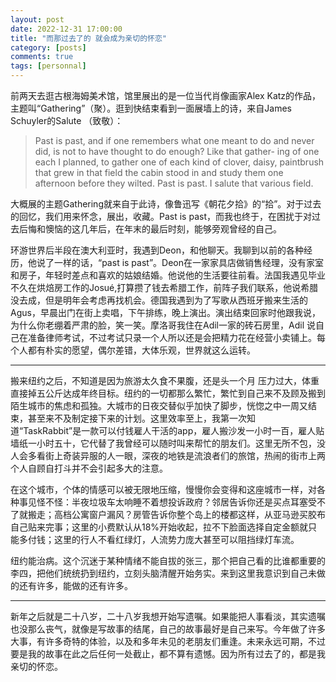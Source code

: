 ```yaml
---
layout: post
date: 2022-12-31 17:00:00
title: "而那过去了的 就会成为亲切的怀恋"
category: [posts]
comments: true
tags: [personnal]
---
```


前两天去逛古根海姆美术馆，馆里展出的是一位当代肖像画家Alex Katz的作品，主题叫“Gathering”（聚）。逛到快结束看到一面展墙上的诗，来自James Schuyler的Salute （致敬）：

> Past is past, and if one 
> remembers what one meant
> to do and never did, is
> not to have thought to do
> enough? Like that gather-
> ing of one each I
> planned, to gather one
> of each kind of clover,
> daisy, paintbrush that
> grew in that field
> the cabin stood in and
> study them one afternoon
> before they wilted. Past
> is past. I salute
> that various field.

大概展的主题Gathering就来自于此诗，像鲁迅写《朝花夕拾》的“拾”。对于过去的回忆，我们用来怀念，展出，收藏。Past is past，而我也终于，在困扰于对过去后悔和懊恼的这几年后，在年末的最后时刻，能够旁观曾经的自己。<br/>

环游世界后半段在澳大利亚时，我遇到Deon，和他聊天。我聊到以前的各种经历，他说了一样的话，“past is past”。Deon在一家家具店做销售经理，没有家室和房子，年轻时差点和喜欢的姑娘结婚。他说他的生活要往前看。法国我遇见毕业不久在烘焙房工作的Josué,打算攒了钱去希腊工作，前阵子我们联系，他说希腊没去成，但是明年会考虑再找机会。德国我遇到为了写歌从西班牙搬来生活的Agus，早晨出门在街上卖唱，下午排练，晚上演出。演出结束回家时他跟我说，为什么你老绷着严肃的脸，笑一笑。摩洛哥我住在Adil一家的砖石房里，Adil 说自己在准备律师考试，不过考试只录一个人所以还是会把精力花在经营小卖铺上。每个人都有朴实的愿望，偶尔差错，大体乐观，世界就这么运转。<br/>

---

搬来纽约之后，不知道是因为旅游太久食不果腹，还是头一个月 压力过大，体重直接掉五公斤达成年终目标。纽约的一切都那么繁忙，繁忙到自己来不及顾及搬到陌生城市的焦虑和孤独。大城市的日夜交替似乎加快了脚步，恍惚之中一周又结束，甚至来不及制定接下来的计划。这里效率至上，我第一次知道“TaskRabbit”是一款可以付钱雇人干活的app，雇人搬沙发一小时一百，雇人贴墙纸一小时五十，它代替了我曾经可以随时叫来帮忙的朋友们。这里无所不包，没人会多看街上奇装异服的人一眼，深夜的地铁是流浪者们的旅馆，热闹的街市上两个人自顾自打斗并不会引起多大的注意。

在这个城市，个体的情感可以被无限地压缩，慢慢你会变得和这座城市一样，对各种事见怪不怪：半夜垃圾车太响睡不着想投诉政府？邻居告诉你还是买点耳塞受不了就搬走；高档公寓窗户漏风？房管告诉你整个岛上的楼都这样，从亚马逊买胶布自己贴来完事；这里的小费默认从18%开始收起，拉不下脸面选择自定金额就只能多付钱；这里的行人不看红绿灯，人流势力庞大甚至可以阻挡绿灯车流。

纽约能治病。这个沉迷于某种情绪不能自拔的张三，那个把自己看的比谁都重要的李四，把他们统统扔到纽约，立刻头脑清醒开始务实。来到这里我意识到自己未做的还有许多，能做的还有许多。

---

新年之后就是二十八岁，二十八岁我想开始写遗嘱。如果能把人事看淡，其实遗嘱也没那么丧气，就像是写故事的结尾，自己的故事最好是自己来写。今年做了许多大事，有许多奇特的体验，以及和多年未见的老朋友们重逢。未来永远可期，不过要是我的故事在此之后任何一处截止，都不算有遗憾。因为所有过去了的，都是我亲切的怀恋。